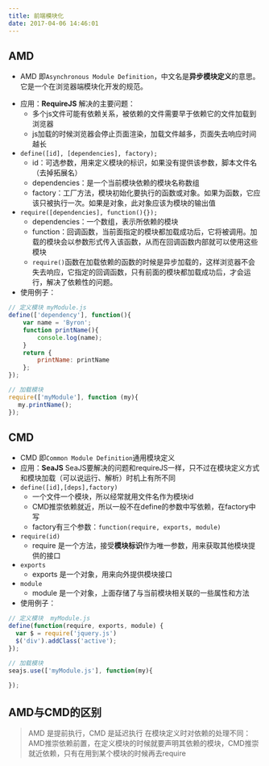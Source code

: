 ```yaml
---
title: 前端模块化
date: 2017-04-06 14:46:01
---
```

## AMD

* AMD 即`Asynchronous Module Definition`，中文名是**异步模块定义**的意思。它是一个在浏览器端模块化开发的规范。

<!--more-->

* 应用：**RequireJS**
  解决的主要问题：
	* 多个js文件可能有依赖关系，被依赖的文件需要早于依赖它的文件加载到浏览器
	* js加载的时候浏览器会停止页面渲染，加载文件越多，页面失去响应时间越长
* `define([id], [dependencies], factory);`
	* id：可选参数，用来定义模块的标识，如果没有提供该参数，脚本文件名（去掉拓展名）
	* dependencies：是一个当前模块依赖的模块名称数组
	* factory：工厂方法，模块初始化要执行的函数或对象。如果为函数，它应该只被执行一次。如果是对象，此对象应该为模块的输出值
* `require([dependencies], function(){});`
	* dependencies：一个数组，表示所依赖的模块
	* function：回调函数，当前面指定的模块都加载成功后，它将被调用。加载的模块会以参数形式传入该函数，从而在回调函数内部就可以使用这些模块
	* `require()`函数在加载依赖的函数的时候是异步加载的，这样浏览器不会失去响应，它指定的回调函数，只有前面的模块都加载成功后，才会运行，解决了依赖性的问题。
* 使用例子：
```javascript
// 定义模块 myModule.js
define(['dependency'], function(){
    var name = 'Byron';
    function printName(){
        console.log(name);
    }
    return {
        printName: printName
    };
});

// 加载模块
require(['myModule'], function (my){
　 my.printName();
});
```

## CMD

* CMD 即`Common Module Definition`通用模块定义
* 应用：**SeaJS**
  SeaJS要解决的问题和requireJS一样，只不过在模块定义方式和模块加载（可以说运行、解析）时机上有所不同
* `define([id],[deps],factory)`
	* 一个文件一个模块，所以经常就用文件名作为模块id
	* CMD推崇依赖就近，所以一般不在define的参数中写依赖，在factory中写
	* factory有三个参数：`function(require, exports, module)`
* `require(id)`
	* require 是一个方法，接受**模块标识**作为唯一参数，用来获取其他模块提供的接口
* `exports`
	* exports 是一个对象，用来向外提供模块接口
* `module`
	* module 是一个对象，上面存储了与当前模块相关联的一些属性和方法
* 使用例子：
```javascript
// 定义模块  myModule.js
define(function(require, exports, module) {
  var $ = require('jquery.js')
  $('div').addClass('active');
});

// 加载模块
seajs.use(['myModule.js'], function(my){

});
```

## AMD与CMD的区别

> AMD 是提前执行，CMD 是延迟执行
> 在模块定义时对依赖的处理不同：AMD推崇依赖前置，在定义模块的时候就要声明其依赖的模块，CMD推崇就近依赖，只有在用到某个模块的时候再去require